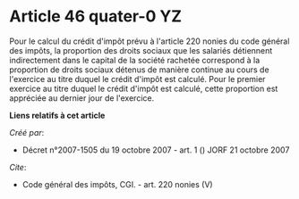 # Article 46 quater-0 YZ

Pour le calcul du crédit d'impôt prévu à l'article 220 nonies du code général des impôts, la proportion des droits sociaux
que les salariés détiennent indirectement dans le capital de la société rachetée correspond à la proportion de droits sociaux
détenus de manière continue au cours de l'exercice au titre duquel le crédit d'impôt est calculé. Pour le premier exercice au
titre duquel le crédit d'impôt est calculé, cette proportion est appréciée au dernier jour de l'exercice.

**Liens relatifs à cet article**

_Créé par_:

  - Décret n°2007-1505 du 19 octobre 2007 - art. 1 () JORF 21 octobre 2007

_Cite_:

  - Code général des impôts, CGI. - art. 220 nonies (V)
